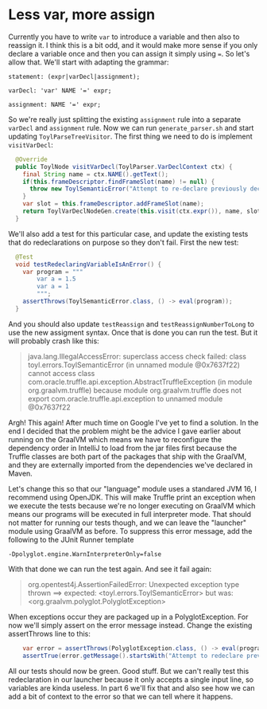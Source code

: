 # Less var, more assign

Currently you have to write `var` to introduce a variable and then
also to reassign it. I think this is a bit odd, and it would make more
sense if you only declare a variable once and then you can assign it
simply using `=`. So let's allow that. We'll start with adapting the
grammar:

```
statement: (expr|varDecl|assignment);

varDecl: 'var' NAME '=' expr;

assignment: NAME '=' expr;
```

So we're really just splitting the existing `assignment` rule into a
separate `varDecl` and `assignment` rule. Now we can run
`generate_parser.sh` and start updating `ToylParseTreeVisitor`. The
first thing we need to do is implement `visitVarDecl`:

```java
  @Override
  public ToylNode visitVarDecl(ToylParser.VarDeclContext ctx) {
    final String name = ctx.NAME().getText();
    if(this.frameDescriptor.findFrameSlot(name) != null) {
      throw new ToylSemanticError("Attempt to re-declare previously declared variable " + name);
    }
    var slot = this.frameDescriptor.addFrameSlot(name);
    return ToylVarDeclNodeGen.create(this.visit(ctx.expr()), name, slot);
  }
```

We'll also add a test for this particular case, and update the
existing tests that do redeclarations on purpose so they don't
fail. First the new test:


```java
  @Test
  void testRedeclaringVariableIsAnError() {
    var program = """
        var a = 1.5
		var a = 1
        """;
    assertThrows(ToylSemanticError.class, () -> eval(program));
  }
```

And you should also update `testReassign` and
`testReassignNumberToLong` to use the new assigment syntax. Once that
is done you can run the test. But it will probably crash like this:

> java.lang.IllegalAccessError: superclass access check failed: class toyl.errors.ToylSemanticError (in unnamed module @0x7637f22) cannot access class com.oracle.truffle.api.exception.AbstractTruffleException (in module org.graalvm.truffle) because module org.graalvm.truffle does not export com.oracle.truffle.api.exception to unnamed module @0x7637f22

Argh! This again! After much time on Google I've yet to find a
solution. In the end I decided that the problem might be the advice I
gave earlier about running on the GraalVM which means we have to
reconfigure the dependency order in IntelliJ to load from the jar
files first because the Truffle classes are both part of the packages
that ship with the GraalVM, and they are externally imported from the
dependencies we've declared in Maven.

Let's change this so that our "language" module uses a standared JVM
16, I recommend using OpenJDK. This will make Truffle print an
exception when we execute the tests because we're no longer executing
on GraalVM which means our programs will be executed in full
interpreter mode. That should not matter for running our tests though,
and we can leave the "launcher" module using GraalVM as before. To
suppress this error message, add the following to the JUnit Runner
template

```
-Dpolyglot.engine.WarnInterpreterOnly=false
```

With that done we can run the test again. And see it fail again:

> org.opentest4j.AssertionFailedError: Unexpected exception type thrown ==> expected: <toyl.errors.ToylSemanticError> but was: <org.graalvm.polyglot.PolyglotException>

When exceptions occur they are packaged up in a PolyglotException. For
now we'll simply assert on the error message instead. Change the
existing assertThrows line to this:

```java
    var error = assertThrows(PolyglotException.class, () -> eval(program));
    assertTrue(error.getMessage().startsWith("Attempt to redeclare previously declared variable"));
```

All our tests should now be green. Good stuff. But we can't really
test this redeclaration in our launcher because it only accepts a
single input line, so variables are kinda useless. In part 6 we'll fix
that and also see how we can add a bit of context to the error so that
we can tell where it happens.
